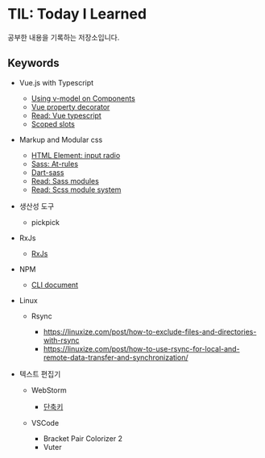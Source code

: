# TIL: Today I Learned

공부한 내용을 기록하는 저장소입니다.

## Keywords

- Vue.js with Typescript

  - [Using v-model on Components](https://vuejs.org/v2/guide/components.html#Using-v-model-on-Components)
  - [Vue property decorator](https://github.com/kaorun343/vue-property-decorator)
  - [Read: Vue typescript](https://johnpapa.net/vue-typescript/)
  - [Scoped slots](https://vuejs.org/v2/guide/components-slots.html#Scoped-Slots)

- Markup and Modular css

  - [HTML Element: input radio](https://developer.mozilla.org/ko/docs/Web/HTML/Element/Input/radio)
  - [Sass: At-rules](https://sass-lang.com/documentation/at-rules)
  - [Dart-sass](https://sass-lang.com/dart-sass)
  - [Read: Sass modules](https://css-tricks.com/introducing-sass-modules/)
  - [Read: Scss module system](https://blueshw.github.io/2019/10/27/scss-module-system/)

- 생산성 도구

  - pickpick

- RxJs

  - [RxJs](https://rxjs.dev/guide/overview)

- NPM

  - [CLI document](https://docs.npmjs.com/cli-documentation/)

- Linux

  - Rsync

    - https://linuxize.com/post/how-to-exclude-files-and-directories-with-rsync
    - https://linuxize.com/post/how-to-use-rsync-for-local-and-remote-data-transfer-and-synchronization/

- 텍스트 편집기

  - WebStorm

    - [단축키](https://resources.jetbrains.com/storage/products/webstorm/docs/WebStorm_ReferenceCard.pdf)

  - VSCode

    - Bracket Pair Colorizer 2
    - Vuter
